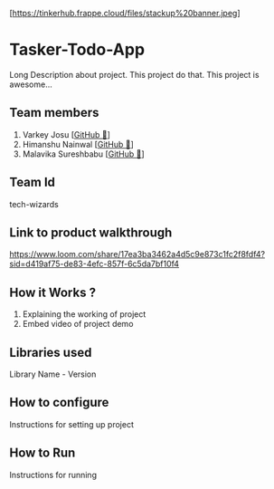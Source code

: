 [https://tinkerhub.frappe.cloud/files/stackup%20banner.jpeg]
# Tasker-Todo-App
Long Description about project. This project do that. This project is awesome...
## Team members
1. Varkey Josu [<a href="https://github.com/Varkey-Josu">GitHub 🔗</a>]
2. Himanshu Nainwal [<a href="https://github.com/nainwal09">GitHub 🔗</a>]
3. Malavika Sureshbabu [<a href="https://github.com/Malavikaasureshh">GitHub 🔗</a>]
## Team Id
tech-wizards
## Link to product walkthrough
https://www.loom.com/share/17ea3ba3462a4d5c9e873c1fc2f8fdf4?sid=d419af75-de83-4efc-857f-6c5da7bf10f4
## How it Works ?
1. Explaining the working of project
2. Embed video of project demo
## Libraries used
Library Name - Version
## How to configure
Instructions for setting up project
## How to Run
Instructions for running
